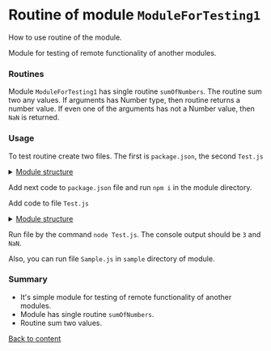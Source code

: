 # Routine of module `ModuleForTesting1`

How to use routine of the module.

Module for testing of remote functionality of another modules.

### Routines

Module `ModuleForTesting1` has single routine `sumOfNumbers`. The routine sum two any values. If arguments has Number type, then routine returns a number value. If even one of the arguments has not a Number value, then `NaN` is returned.

### Usage 

To test routine create two files. The first is `package.json`, the second `Test.js` 

<details>
  <summary><u>Module structure</u></summary>

```
routineFromPreAndBody
        ├── Test.js
        └── package.json
```

</details>

Add next code to `package.json` file and run `npm i` in the module directory.

Add code to file `Test.js`

<details>
  <summary><u>Module structure</u></summary>

```
if( typeof module !== 'undefined' )
require( '../' );
var _ = wTools;

var result = _.sumOfNumbers( 1, 2 );

console.log( result );

var result = _.sumOfNumbers( 1, 'a' );

console.log( result );
```

</details>

Run file by the command `node Test.js`. The console output should be `3` and `NaN`.

Also, you can run file `Sample.js` in `sample` directory of module.

### Summary

- It's simple module for testing of remote functionality of another modules.
- Module has single routine `sumOfNumbers`.
- Routine sum two values.

[Back to content](./README.md#Tutorials)
